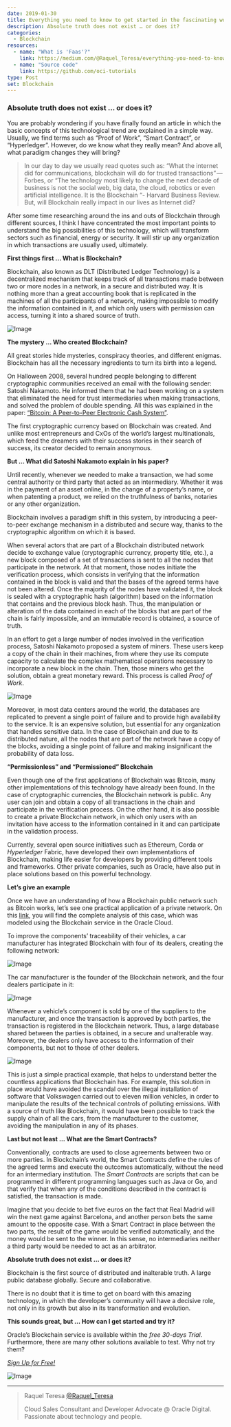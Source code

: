 ```yaml
---
date: 2019-01-30
title: Everything you need to know to get started in the fascinating world of Blockchain
description: Absolute truth does not exist … or does it?
categories:
  - Blockchain
resources:
  - name: "What is 'Faas'?"
    link: https://medium.com/@Raquel_Teresa/everything-you-need-to-know-to-get-started-in-the-fascinating-world-of-blockchain-a3f8190d1cf8
  - name: "Source code"
    link: https://github.com/oci-tutorials
type: Post
set: Blockchain
---
```


### Absolute truth does not exist … or does it?

You are probably wondering if you have finally found an article in which the basic concepts of this technological trend are explained in a simple way. Usually, we find terms such as “Proof of Work”, “Smart Contract”, or “Hyperledger”. However, do we know what they really mean? And above all, what paradigm changes they will bring?

>  In our day to day we usually read quotes such as: “What the internet did for communications, blockchain will do for trusted transactions” — Forbes, or “The technology most likely to change the next decade of business is not the social web, big data, the cloud, robotics or even artificial intelligence. It is the Blockchain “- Harvard Business Review. But, will Blockchain really impact in our lives as Internet did?

After some time researching around the ins and outs of Blockchain through different sources, I think I have concentrated the most important points to understand the big possibilities of this technology, which will transform sectors such as financial, energy or security. It will stir up any organization in which transactions are usually used, ultimately.

**First things first … What is Blockchain?**

Blockchain, also known as DLT (Distributed Ledger Technology) is a decentralized mechanism that keeps track of all transactions made between two or more nodes in a network, in a secure and distributed way. It is nothing more than a great accounting book that is replicated in the machines of all the participants of a network, making impossible to modify the information contained in it, and which only users with permission can access, turning it into a shared source of truth.

![Image](https://cdn-images-1.medium.com/max/800/1*iOe5bg-HGlo94D9iTbZzCA.png)

**The mystery … Who created Blockchain?**

All great stories hide mysteries, conspiracy theories, and different enigmas. Blockchain has all the necessary ingredients to turn its birth into a legend.

On Halloween 2008, several hundred people belonging to different cryptographic communities received an email with the following sender: Satoshi Nakamoto. He informed them that he had been working on a system that eliminated the need for trust intermediaries when making transactions, and solved the problem of double spending. All this was explained in the paper: [“Bitcoin: A Peer-to-Peer Electronic Cash System”](https://bitcoin.org/bitcoin.pdf).

The first cryptographic currency based on Blockchain was created. And unlike most entrepreneurs and CxOs of the world’s largest multinationals, which feed the dreamers with their success stories in their search of success, its creator decided to remain anonymous.

**But … What did Satoshi Nakamoto explain in his paper?**

Until recently, whenever we needed to make a transaction, we had some central authority or third party that acted as an intermediary. Whether it was in the payment of an asset online, in the change of a property’s name, or when patenting a product, we relied on the truthfulness of banks, notaries or any other organization.

Blockchain involves a paradigm shift in this system, by introducing a peer-to-peer exchange mechanism in a distributed and secure way, thanks to the cryptographic algorithm on which it is based.

When several actors that are part of a Blockchain distributed network decide to exchange value (cryptographic currency, property title, etc.), a new block composed of a set of transactions is sent to all the nodes that participate in the network. At that moment, those nodes initiate the verification process, which consists in verifying that the information contained in the block is valid and that the bases of the agreed terms have not been altered. Once the majority of the nodes have validated it, the block is sealed with a cryptographic hash (algorithm) based on the information that contains and the previous block hash. Thus, the manipulation or alteration of the data contained in each of the blocks that are part of the chain is fairly impossible, and an immutable record is obtained, a source of truth.

In an effort to get a large number of nodes involved in the verification process, Satoshi Nakamoto proposed a system of miners. These users keep a copy of the chain in their machines, from where they use its compute capacity to calculate the complex mathematical operations necessary to incorporate a new block in the chain. Then, those miners who get the solution, obtain a great monetary reward. This process is called *Proof of Work*.

![Image](https://cdn-images-1.medium.com/max/800/1*-elE9DQRg3E9S1SglRCEwQ.png)

Moreover, in most data centers around the world, the databases are replicated to prevent a single point of failure and to provide high availability to the service. It is an expensive solution, but essential for any organization that handles sensitive data. In the case of Blockchain and due to its distributed nature, all the nodes that are part of the network have a copy of the blocks, avoiding a single point of failure and making insignificant the probability of data loss.

**“Permissionless” and “Permissioned” Blockchain**

Even though one of the first applications of Blockchain was Bitcoin, many other implementations of this technology have already been found. In the case of cryptographic currencies, the Blockchain network is public. Any user can join and obtain a copy of all transactions in the chain and participate in the verification process. On the other hand, it is also possible to create a private Blockchain network, in which only users with an invitation have access to the information contained in it and can participate in the validation process.

Currently, several open source initiatives such as Ethereum, Corda or *Hyperledger* Fabric, have developed their own implementations of Blockchain, making life easier for developers by providing different tools and frameworks. Other private companies, such as Oracle, have also put in place solutions based on this powerful technology.

**Let’s give an example**

Once we have an understanding of how a Blockchain public network such as Bitcoin works, let’s see one practical application of a private network. On this [link](https://www.youtube.com/watch?v=NGk9k7uP4F0), you will find the complete analysis of this case, which was modeled using the Blockchain service in the Oracle Cloud.

To improve the components’ traceability of their vehicles, a car manufacturer has integrated Blockchain with four of its dealers, creating the following network:

![Image](https://cdn-images-1.medium.com/max/800/1*Sn9Jok9e_lLD4Gp47XqdAw.png)

The car manufacturer is the founder of the Blockchain network, and the four dealers participate in it:

![Image](https://cdn-images-1.medium.com/max/800/1*fdBIPOQfvn9OAFqIKS55ow.gif)

Whenever a vehicle’s component is sold by one of the suppliers to the manufacturer, and once the transaction is approved by both parties, the transaction is registered in the Blockchain network. Thus, a large database shared between the parties is obtained, in a secure and unalterable way. Moreover, the dealers only have access to the information of their components, but not to those of other dealers.

![Image](https://cdn-images-1.medium.com/max/800/1*fPBQs0X3RtFyy9YICWGAcw.png)

This is just a simple practical example, that helps to understand better the countless applications that Blockchain has. For example, this solution in place would have avoided the scandal over the illegal installation of software that Volkswagen carried out to eleven million vehicles, in order to manipulate the results of the technical controls of polluting emissions. With a source of truth like Blockchain, it would have been possible to track the supply chain of all the cars, from the manufacturer to the customer, avoiding the manipulation in any of its phases.

**Last but not least … What are the Smart Contracts?**

Conventionally, contracts are used to close agreements between two or more parties. In Blockchain’s world, the Smart Contracts define the rules of the agreed terms and execute the outcomes automatically, without the need for an intermediary institution. The *Smart Contracts* are scripts that can be programmed in different programming languages such as Java or Go, and that verify that when any of the conditions described in the contract is satisfied, the transaction is made.

Imagine that you decide to bet five euros on the fact that Real Madrid will win the next game against Barcelona, and another person bets the same amount to the opposite case. With a Smart Contract in place between the two parts, the result of the game would be verified automatically, and the money would be sent to the winner. In this sense, no intermediaries neither a third party would be needed to act as an arbitrator.

**Absolute truth does not exist … or does it?**

Blockchain is the first source of distributed and inalterable truth. A large public database globally. Secure and collaborative.

There is no doubt that it is time to get on board with this amazing technology, in which the developer’s community will have a decisive role, not only in its growth but also in its transformation and evolution.

**This sounds great, but … How can I get started and try it?**

Oracle’s Blockchain service is available within the *free 30-days Trial*. Furthermore, there are many other solutions available to test. Why not try them?

[*Sign Up for Free!*](https://myservices.us.oraclecloud.com/mycloud/signup?sourceType=:ex:tb:::RC_WWSA180813P00054:Q3_MM_RT_BC&SC=:ex:tb:::RC_WWSA180813P00054:Q3_MM_RT_BC&pcode=WWSA180813P00054:Q3_MM_RT_BC)

![Image](https://cdn-images-1.medium.com/max/800/1*wGVDR9h6t7tW7cnd5dWSDw.png)

***

> Raquel Teresa [@Raquel_Teresa](https://twitter.com/Raquel_Teresa)
>
> Cloud Sales Consultant and Developer Advocate @ Oracle Digital.
> Passionate about technology and people.
